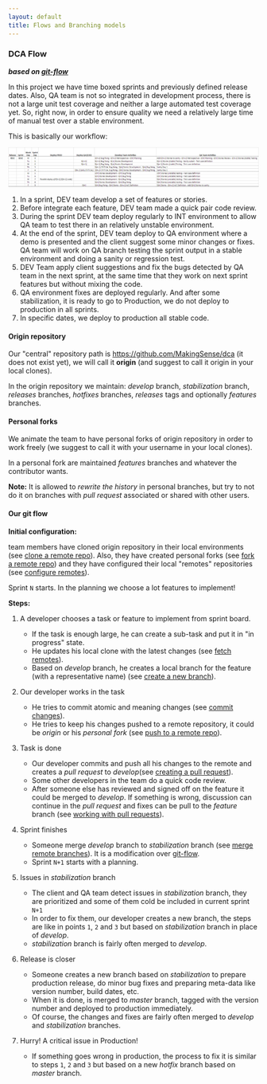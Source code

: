 ```yaml
---
layout: default
title: Flows and Branching models
---
```


### DCA Flow

<!-- I am not sure to include the complete Project and Client name here -->

**_based on [git-flow]_**

In this project we have time boxed sprints and previously defined release dates. 
Also, QA team is not so integrated in development process, there is not a large 
unit test coverage and neither a large automated test coverage yet. So, right 
now, in order to ensure quality we need a relatively large time of manual test 
over a stable environment. 

This is basically our workflow:

![Sprint template](dca-sprint.png)

1. In a sprint, DEV team develop a set of features or stories. 
2. Before integrate each feature, DEV team made a quick pair code review.
3. During the sprint DEV team deploy regularly to INT environment to allow QA 
   team to test there in an relatively unstable environment.
4. At the end of the sprint, DEV team deploy to QA environment where a demo is 
   presented and the client suggest some minor changes or fixes. QA team will 
   work on QA branch testing the sprint output in a stable environment and doing 
   a sanity or regression test.
5. DEV Team apply client suggestions and fix the bugs detected by QA team in the 
   next sprint, at the same time that they work on next sprint features but 
   without mixing the code. 
6. QA environment fixes are deployed regularly. And after some stabilization, 
   it is ready to go to Production, we do not deploy to production in all sprints.
7. In specific dates, we deploy to production all stable code.


#### Origin repository

Our "central" repository path is https://github.com/MakingSense/dca (it does not 
exist yet), we will call it **origin** (and suggest to call it origin in your 
local clones).

In the origin repository we maintain: _develop_ branch, _stabilization_ branch, 
_releases_ branches, _hotfixes_ branches, _releases_ tags and optionally 
_features_ branches.

#### Personal forks

We animate the team to have personal forks of origin repository in order to work
freely (we suggest to call it with your username in your local clones).

In a personal fork are maintained _features_ branches and whatever the 
contributor wants.

**Note:** It is allowed to _rewrite the history_ in personal branches, but try 
to not do it on branches with _pull request_ associated or shared with other 
users.

#### Our git flow

**Initial configuration:** 

team members have cloned origin repository in their 
local environments (see [clone a remote repo]). Also, they have created 
personal forks (see [fork a remote repo]) and they have configured their local 
"remotes" repositories (see [configure remotes]). 

Sprint `N` starts. In the planning we choose a lot features to implement!

**Steps:**

1. A developer chooses a task or feature to implement from sprint board.

    * If the task is enough large, he can create a sub-task and put it in "in 
      progress" state. 
    * He updates his local clone with the latest changes (see [fetch remotes]).
    * Based on _develop_ branch, he creates a local branch for the feature (with 
      a representative name) (see [create a new branch]).
	  
2. Our developer works in the task

    * He tries to commit atomic and meaning changes (see [commit changes]).
    * He tries to keep his changes pushed to a remote repository, it could be 
      _origin_ or his _personal fork_ (see [push to a remote repo]).
	  
3. Task is done

    * Our developer commits and push all his changes to the remote and creates 
      a _pull request_ to _develop_(see [creating a pull request]).
    * Some other developers in the team do a quick code review.
    * After someone else has reviewed and signed off on the feature it could be 
      merged to _develop_. If something is wrong, discussion can continue in the 
      _pull request_ and fixes can be pull to the _feature_ branch (see 
 	  [working with pull requests]).

4. Sprint finishes

    * Someone merge _develop_ branch to _stabilization_ branch (see 
      [merge remote branches]). It is a modification over [git-flow].
    * Sprint `N+1` starts with a planning.

5. Issues in _stabilization_ branch

    * The client and QA team detect issues in _stabilization_ branch, they are 
      prioritized and some of them cold be included in current sprint `N+1`
    * In order to fix them, our developer creates a new branch, the steps are 
      like in points `1`, `2` and `3` but based on _stabilization_ branch in 
	  place of _develop_.
    * _stabilization_ branch is fairly often merged to _develop_.

6. Release is closer

    * Someone creates a new branch based on _stabilization_ to prepare production 
      release, do minor bug fixes and preparing meta-data like version number, 
	  build dates, etc.
    * When it is done, is merged to _master_ branch, tagged with the version 
      number and deployed to production immediately.
    * Of course, the changes and fixes are fairly often merged to _develop_ and 
      _stabilization_ branches.

7. Hurry! A critical issue in Production!

    * If something goes wrong in production, the process to fix it is similar to 
      steps `1`, `2` and `3` but based on a new _hotfix_ branch based on _master_ 
	  branch.

	  

[git-flow]: http://nvie.com/posts/a-successful-git-branching-model/
[clone a remote repo]: /migration-to-git/3-working-with-git/clone-remote-repo
[fork a remote repo]: /migration-to-git/3-working-with-git/fork-a-repo
[configure remotes]: /migration-to-git/3-working-with-git/configure-remotes
[fetch remotes]: /migration-to-git/3-working-with-git/fetch-remotes
[create a new branch]: /migration-to-git/3-working-with-git/create-a-new-branch
[commit changes]: /migration-to-git/3-working-with-git/commit-changes
[push to a remote repo]: /migration-to-git/3-working-with-git/push-to-a-remote-repo
[creating a pull request]: /migration-to-git/3-working-with-git/creating-a-pull-request
[working with pull requests]: /migration-to-git/3-working-with-git/working-with-pull-requests
[merge remote branches]: /migration-to-git/3-working-with-git/merge-remote-branches